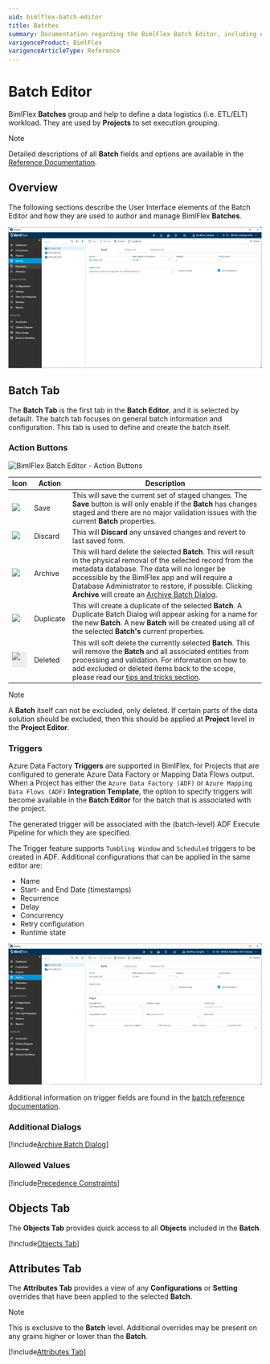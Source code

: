 ```yaml
---
uid: bimlflex-batch-editor
title: Batches
summary: Documentation regarding the BimlFlex Batch Editor, including editor fields, action buttons, field descriptions, and setting options. 
varigenceProduct: BimlFlex
varigenceArticleType: Reference
---
```

# Batch Editor

BimlFlex **Batches** group and help to define a data logistics (i.e. ETL/ELT) workload. They are used by **Projects** to set execution grouping.

> [!NOTE]
> Detailed descriptions of all **Batch** fields and options are available in the [Reference Documentation](xref:bimlflex-app-reference-documentation-Batches).

## Overview

The following sections describe the User Interface elements of the Batch Editor and how they are used to author and manage BimlFlex **Batches**.

![BimlFlex - Batch Editor](images/bfx-batches-editor-overview.png "BimlFlex - Batch Editor")

## Batch Tab

The **Batch Tab** is the first tab in the **Batch Editor**, and it is selected by default. The batch tab focuses on general batch information and configuration. This tab is used to define and create the batch itself.

### Action Buttons  

![BimlFlex Batch Editor - Action Buttons](images/bfx-batches-action-buttons.png "BimlFlex Batch Editor - Action Buttons")

|Icon|Action|Description|
|-|-|-|
| <div class="icon-col m-5"><img src="images/svg-icons/save.svg" /></div>| Save | This will save the current set of staged changes.  The **Save** button is will only enable if the **Batch** has changes staged and there are no major validation issues with the current **Batch** properties. |
| <div class="icon-col m-5"><img src="images/svg-icons/discard.svg" /></div>| Discard | This will **Discard** any unsaved changes and revert to last saved form. |
| <div class="icon-col m-5"><img src="images/svg-icons/archive-delete.svg" /></div> | Archive | This will hard delete the selected **Batch**.  This will result in the physical removal of the selected record from the metadata database.  The data will no longer be accessible by the BimlFlex app and will require a Database Administrator to restore, if possible. Clicking **Archive** will create an [Archive Batch Dialog](#archive-batch-dialog). |
| <div class="icon-col m-5"><img src="images/svg-icons/duplicate-objects.svg" /></div> | Duplicate | This will create a duplicate of the selected **Batch**. A Duplicate Batch Dialog will appear asking for a name for the new **Batch**. A new **Batch** will be created using all of the selected **Batch's** current properties. |
|<div class="icon-col m-5" style="width:30px; height:30px;background:#EEE;"><img style="filter: brightness(100%) contrast(95%) grayscale(100%);" src="images/bimlflex-app-action-switch.png" /></div>|Deleted|This will soft delete the currently selected **Batch**. This will remove the **Batch** and all associated entities from processing and validation. For information on how to add excluded or deleted items back to the scope, please read our [tips and tricks section](xref:bimlflex-tips-and-tricks-overview#restoring-an-excluded-or-deleted-entity).|

> [!NOTE]
> A **Batch** itself can not be excluded, only deleted. If certain parts of the data solution should be excluded, then this should be applied at **Project** level in the **Project Editor**.

### Triggers

Azure Data Factory **Triggers** are supported in BimlFlex, for Projects that are configured to generate Azure Data Factory or Mapping Data Flows output. When a Project has either the `Azure Data Factory (ADF)` or `Azure Mapping Data Flows (ADF)` **Integration Template**, the  option to specify triggers will become available in the **Batch Editor** for the batch that is associated with the project.

The generated trigger will be associated with the (batch-level) ADF Execute Pipeline for which they are specified.

The Trigger feature supports `Tumbling Window` and `Scheduled` triggers to be created in ADF. Additional configurations that can be applied in the same editor are:

* Name
* Start- and End Date (timestamps)
* Recurrence
* Delay
* Concurrency
* Retry configuration
* Runtime state

![BimlFlex - Batch Editor](images/bfx-batches-editor-trigger.png "BimlFlex - Batch Editor")

Additional information on trigger fields are found in the [batch reference documentation](xref:bimlflex-app-reference-documentation-Batches).

### Additional Dialogs

[!include[Archive Batch Dialog](_dialog-archive-batch-single.md)]

### Allowed Values

[!include[Precedence Constraints](_enum-precedence-constraint.md)]

## Objects Tab

The **Objects Tab** provides quick access to all **Objects** included in the **Batch**.  

[!include[Objects Tab](_tab-objects.md)]

## Attributes Tab

The **Attributes Tab** provides a view of any **Configurations** or **Setting** overrides that have been applied to the selected **Batch**.  

>[!NOTE]
> This is exclusive to the **Batch** level.  Additional overrides may be present on any grains higher or lower than the **Batch**.

[!include[Attributes Tab](_tab-attributes.md)]
